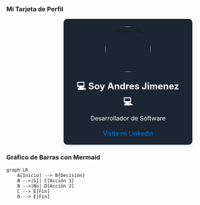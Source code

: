 ### Mi Tarjeta de Perfil

<div style="display: block; margin-left: auto; margin-right: auto; width: 40%;">
    <div style="background: #1B2632; width: 300px; padding: 20px; border-radius: 10px; box-shadow: 0 4px 8px rgba(0, 0, 0, 0.1); text-align: center; margin: auto;">
        <img src="https://media.licdn.com/dms/image/D4E03AQGz5Y-aVa1dtg/profile-displayphoto-shrink_800_800/0/1720792924537?e=1727308800&v=beta&t=sOBRRXspqfEJS70gbL2284zfW3USbwEWldoemqZGhPE" alt="Profile Image" style="width: 120px; height: 120px; border-radius: 50%; margin-bottom: 20px;">
        <h1 style="margin: 0; font-size: 24px; color: #fff;">💻 Soy Andres Jimenez 💻</h1>
        <p style="font-size: 16px; color: #ffffff; margin: 10px 0;">Desarrollador de Software</p>
        <a href="https://www.linkedin.com/in/andres-jimenez-01749322b/" target="_blank" style="text-decoration: none; color: #007bff; font-size: 16px; display: inline-block; margin-top: 10px;">Visita mi LinkedIn</a>
    </div>
</div>


### Gráfico de Barras con Mermaid

```mermaid
graph LR
    A[Inicio] --> B{Decisión}
    B -->|Sí| C[Acción 1]
    B -->|No| D[Acción 2]
    C --> E[Fin]
    D --> E[Fin]
```
